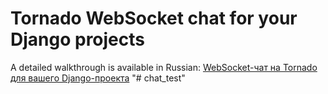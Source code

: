 # Tornado WebSocket chat for your Django projects

A detailed walkthrough is available in Russian: [WebSocket-чат на Tornado для вашего Django-проекта](http://habrahabr.ru/post/160123/)
"# chat_test" 

